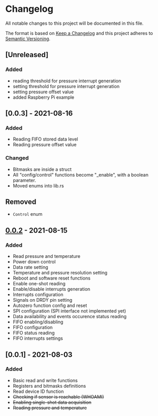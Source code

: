# Changelog

All notable changes to this project will be documented in this file.

The format is based on [Keep a Changelog](http://keepachangelog.com/en/1.0.0/)
and this project adheres to [Semantic Versioning](http://semver.org/spec/v2.0.0.html).

## [Unreleased]

### Added
- reading threshold for pressure interrupt generation
- setting threshold for pressure interrupt generation
- setting pressure offset value
- added Raspberry Pi example

## [0.0.3] - 2021-08-16

### Added
- Reading FIFO stored data level
- Reading pressure offset value

### Changed
- Bitmasks are inside a struct
- All "config/control" functions become "_enable", with a boolean parameter. 
- Moved enums into lib.rs 

## Removed
- `Control` enum


## [0.0.2] - 2021-08-15

### Added
- Read pressure and temperature
- Power down control
- Data rate setting
- Temperature and pressure resolution setting
- Reboot and software reset functions
- Enable one-shot reading
- Enable/disable interrupts generation
- Interrupts configuration
- Signals on DRDY pin setting
- Autozero function config and reset
- SPI configuration (SPI interface not implemented yet)
- Data availability and events occurence status reading
- FIFO enabling/disabling
- FIFO configuration
- FIFO status reading
- FIFO interrupts settings


[0.0.2]: https://github.com/nebelgrau77/lps25hb-rs/releases/tag/v.0.0.2

## [0.0.1] - 2021-08-03

### Added
- Basic read and write functions
- Registers and bitmasks definitions
- Read device ID function
- ~~Checking if sensor is reachable (WHOAMI)~~
- ~~Enabling single-shot data acquisition~~
- ~~Reading pressure and temperature~~

